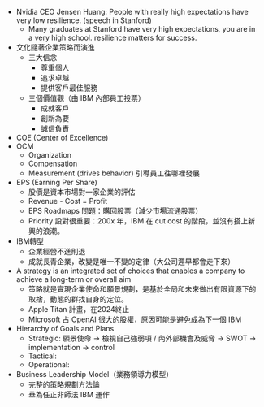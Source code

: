 
* Nvidia CEO Jensen Huang: People with really high expectations have very low resilience. (speech in Stanford)
	* Many graduates at Stanford have very high expectations, you are in a very high school. resilience matters for success.
* 文化隨著企業策略而演進
	* 三大信念
		* 尊重個人
		* 追求卓越
		* 提供客戶最佳服務
	* 三個價值觀（由 IBM 內部員工投票）
		* 成就客戶
		* 創新為要
		* 誠信負責
* COE (Center of Excellence)
* OCM
	* Organization 
	* Compensation
	* Measurement (drives behavior) 引導員工往哪裡發展
* EPS (Earning Per Share)
	* 股價是資本市場對一家企業的評估
	* Revenue - Cost = Profit
	* EPS Roadmaps 問題：購回股票（減少市場流通股票）
	* Priority 設對很重要：200x 年，IBM 在 cut cost 的階段，並沒有搭上新興的浪潮。
* IBM轉型
	* 企業經營不進則退
	* 成就長青企業，改變是唯一不變的定律（大公司遲早都會走下來）
* A strategy is an integrated set of choices that enables a company to achieve a long-term or overall aim
	* 策略就是實現企業使命和願景規劃，是基於全局和未來做出有限資源下的取捨，動態的群找自身的定位。
	* Apple Titan 計畫，在2024終止
	* Microsoft 占 OpenAI 很大的股權，原因可能是避免成為下一個 IBM
* Hierarchy of Goals and Plans
	* Strategic: 願景使命 -> 檢視自己強弱項 / 內外部機會及威脅 -> SWOT -> implementation -> control
	* Tactical: 
	* Operational:
* Business Leadership Model（業務領導力模型）
	* 完整的策略規劃方法論
	* 華為任正非師法 IBM 運作
